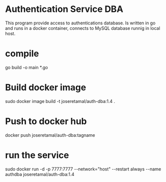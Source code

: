 # Authentication Service DBA 

This program provide access to authentications database. Is written in go and runs in a docker container,
connects to MySQL database runnig in local host.

# compile 

go build -o main *.go


# Build docker image 

sudo docker image build -t joseretamal/auth-dba:1.4 .

# Push to docker hub

docker push joseretamal/auth-dba:tagname

# run the service

sudo docker run -d -p 7777:7777 --network="host" --restart always --name authdba joseretamal/auth-dba:1.4
